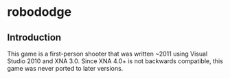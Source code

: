 # robododge

## Introduction

This game is a first-person shooter that was written ~2011 using Visual Studio 2010 and XNA 3.0. Since XNA 4.0+ is not backwards compatible, this game was never ported to later versions.
